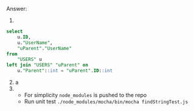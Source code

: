 Answer:

1. 
```sql
select
	u.ID,
	u."UserName",
	"uParent"."UserName"
from
	"USERS" u
left join "USERS" "uParent" on
	u."Parent"::int = "uParent".ID::int
```

2. a
3. 
   - For simplicity `node_modules` is pushed to the repo
   - Run unit test `./node_modules/mocha/bin/mocha findStringTest.js `



